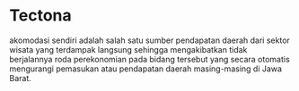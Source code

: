 # Tectona
akomodasi sendiri adalah salah satu sumber pendapatan daerah dari sektor wisata yang terdampak langsung sehingga mengakibatkan tidak berjalannya roda perekonomian pada bidang tersebut yang secara otomatis mengurangi pemasukan atau pendapatan daerah masing-masing di Jawa Barat.

